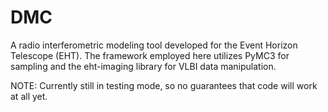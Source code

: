 # DMC
A radio interferometric modeling tool developed for the Event Horizon Telescope (EHT).  The framework employed here utilizes PyMC3 for sampling and the eht-imaging library for VLBI data manipulation.

NOTE: Currently still in testing mode, so no guarantees that code will work at all yet.